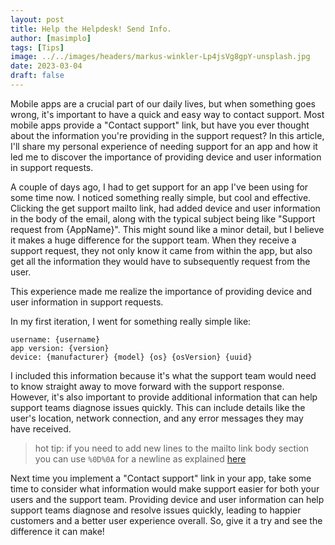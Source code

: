 ```yaml
---
layout: post
title: Help the Helpdesk! Send Info.
author: [masimplo]
tags: [Tips]
image: ../../images/headers/markus-winkler-Lp4jsVg8gpY-unsplash.jpg
date: 2023-03-04
draft: false
---
```


Mobile apps are a crucial part of our daily lives, but when something goes wrong, it's important to have a quick and easy way to contact support. Most mobile apps provide a "Contact support" link, but have you ever thought about the information you're providing in the support request? In this article, I'll share my personal experience of needing support for an app and how it led me to discover the importance of providing device and user information in support requests.

A couple of days ago, I had to get support for an app I've been using for some time now. I noticed something really simple, but cool and effective. Clicking the get support mailto link, had added device and user information in the body of the email, along with the typical subject being like "Support request from {AppName}". This might sound like a minor detail, but I believe it makes a huge difference for the support team. When they receive a support request, they not only know it came from within the app, but also get all the information they would have to subsequently request from the user.

This experience made me realize the importance of providing device and user information in support requests.

In my first iteration, I went for something really simple like:

```
username: {username}
app version: {version}
device: {manufacturer} {model} {os} {osVersion} {uuid}
```

I included this information because it's what the support team would need to know straight away to move forward with the support response. However, it's also important to provide additional information that can help support teams diagnose issues quickly. This can include details like the user's location, network connection, and any error messages they may have received.

> hot tip: if you need to add new lines to the mailto link body section you can use `%0D%0A` for a newline as explained [here](https://stackoverflow.com/questions/22765834/insert-a-line-break-in-mailto-body)

Next time you implement a "Contact support" link in your app, take some time to consider what information would make support easier for both your users and the support team. Providing device and user information can help support teams diagnose and resolve issues quickly, leading to happier customers and a better user experience overall. So, give it a try and see the difference it can make!
